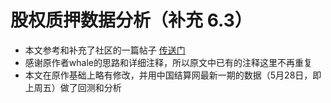# 股权质押数据分析（补充 6.3）

- 本文参考和补充了社区的一篇帖子 [传送门](https://uqer.datayes.com/community/share/56cf0901228e5b0fdeb17995)
- 感谢原作者whale的思路和详细注释，所以原文中已有的注释这里不再重复
- 本文在原作基础上略有修改，并用中国结算网最新一期的数据（5月28日，即上周五）做了回测和分析